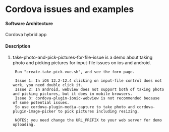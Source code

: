 # Cordova issues and examples

#### Software Architecture
Cordova hybrid app

#### Description

1. take-photo-and-pick-pictures-for-file-issue is a demo about taking photo and picking pictures for input-file issues on ios and android.

		Run "create-take-pick-vue.sh", and see the form page.

		Issue 1: In iOS 12.2-12.4 clicking on input-file control does not work, you need double click it.
		Issue 2: In android, webview does not support both of taking photo and picking pictures, but it does in mobile browsers.
		Issue 3: cordova-plugin-ionic-webview is not recommended because of some potential issues.
		So use cordova-plugin-media-capture to take photo and cordova-plugin-image-picker to pick pictures including resizing.

		NOTES: you need change the URL_PREFIX to your web server for demo uploading.
